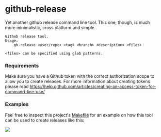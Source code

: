 # github-release

Yet another github release command line tool. This one, though, is much more minimalistic, cross platform and simple.

```
Github release tool.
Usage:
	gh-release <user/repo> <tag> <branch> <description> <files>

<files> can be specified using glob patterns.
```

### Requirements
Make sure you have a Github token with the correct authorization scope to allow you to create releases. For more information about creating tokens please read https://help.github.com/articles/creating-an-access-token-for-command-line-use/

### Examples
Feel free to inspect this project's [Makefile](https://github.com/c4milo/github-release/blob/master/Makefile) for an example on how this tool can be used to create releases like this:

![](https://cldup.com/lTTZG_KQXI.png)
